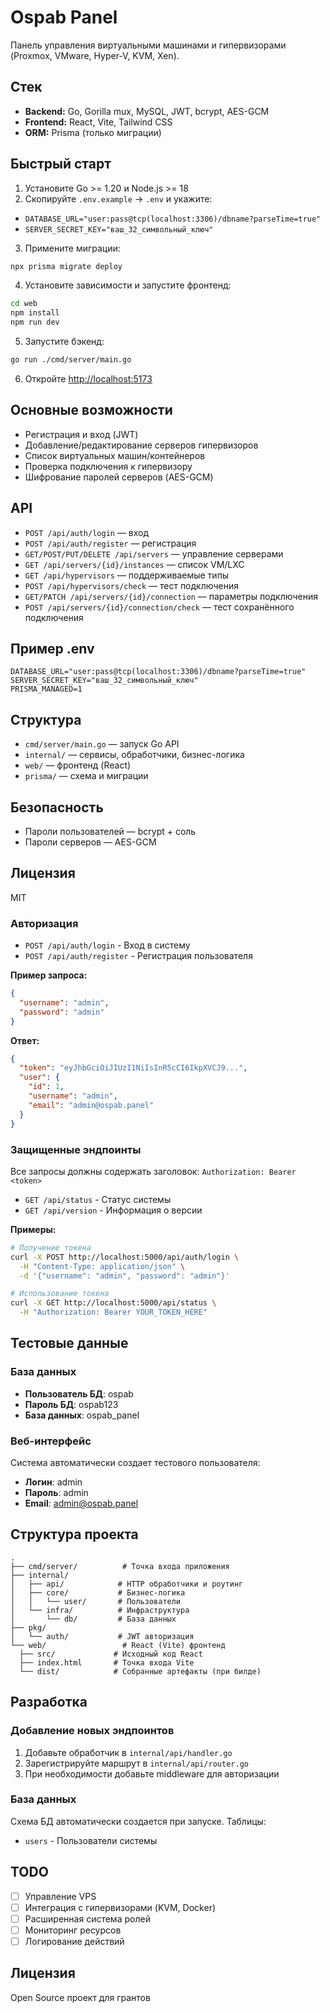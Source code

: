 # Ospab Panel

Панель управления виртуальными машинами и гипервизорами (Proxmox, VMware, Hyper-V, KVM, Xen).

## Стек
- **Backend:** Go, Gorilla mux, MySQL, JWT, bcrypt, AES-GCM
- **Frontend:** React, Vite, Tailwind CSS
- **ORM:** Prisma (только миграции)

## Быстрый старт
1. Установите Go >= 1.20 и Node.js >= 18
2. Скопируйте `.env.example` → `.env` и укажите:
  - `DATABASE_URL="user:pass@tcp(localhost:3306)/dbname?parseTime=true"`
  - `SERVER_SECRET_KEY="ваш_32_символьный_ключ"`
3. Примените миграции:
  ```bash
  npx prisma migrate deploy
  ```
4. Установите зависимости и запустите фронтенд:
  ```bash
  cd web
  npm install
  npm run dev
  ```
5. Запустите бэкенд:
  ```bash
  go run ./cmd/server/main.go
  ```
6. Откройте [http://localhost:5173](http://localhost:5173)

## Основные возможности
- Регистрация и вход (JWT)
- Добавление/редактирование серверов гипервизоров
- Список виртуальных машин/контейнеров
- Проверка подключения к гипервизору
- Шифрование паролей серверов (AES-GCM)

## API
- `POST /api/auth/login` — вход
- `POST /api/auth/register` — регистрация
- `GET/POST/PUT/DELETE /api/servers` — управление серверами
- `GET /api/servers/{id}/instances` — список VM/LXC
- `GET /api/hypervisors` — поддерживаемые типы
- `POST /api/hypervisors/check` — тест подключения
- `GET/PATCH /api/servers/{id}/connection` — параметры подключения
- `POST /api/servers/{id}/connection/check` — тест сохранённого подключения

## Пример .env
```
DATABASE_URL="user:pass@tcp(localhost:3306)/dbname?parseTime=true"
SERVER_SECRET_KEY="ваш_32_символьный_ключ"
PRISMA_MANAGED=1
```

## Структура
- `cmd/server/main.go` — запуск Go API
- `internal/` — сервисы, обработчики, бизнес-логика
- `web/` — фронтенд (React)
- `prisma/` — схема и миграции

## Безопасность
- Пароли пользователей — bcrypt + соль
- Пароли серверов — AES-GCM

## Лицензия
MIT
### Авторизация

- `POST /api/auth/login` - Вход в систему
- `POST /api/auth/register` - Регистрация пользователя

**Пример запроса:**
```json
{
  "username": "admin",
  "password": "admin"
}
```

**Ответ:**
```json
{
  "token": "eyJhbGciOiJIUzI1NiIsInR5cCI6IkpXVCJ9...",
  "user": {
    "id": 1,
    "username": "admin",
    "email": "admin@ospab.panel"
  }
}
```

### Защищенные эндпоинты

Все запросы должны содержать заголовок: `Authorization: Bearer <token>`

- `GET /api/status` - Статус системы
- `GET /api/version` - Информация о версии

**Примеры:**

```bash
# Получение токена
curl -X POST http://localhost:5000/api/auth/login \
  -H "Content-Type: application/json" \
  -d '{"username": "admin", "password": "admin"}'

# Использование токена
curl -X GET http://localhost:5000/api/status \
  -H "Authorization: Bearer YOUR_TOKEN_HERE"
```

## Тестовые данные

### База данных
- **Пользователь БД**: ospab
- **Пароль БД**: ospab123
- **База данных**: ospab_panel

### Веб-интерфейс
Система автоматически создает тестового пользователя:
- **Логин**: admin
- **Пароль**: admin
- **Email**: admin@ospab.panel

## Структура проекта

```
.
├── cmd/server/          # Точка входа приложения
├── internal/
│   ├── api/            # HTTP обработчики и роутинг
│   ├── core/           # Бизнес-логика
│   │   └── user/       # Пользователи
│   └── infra/          # Инфраструктура
│       └── db/         # База данных
├── pkg/
│   └── auth/           # JWT авторизация
└── web/                 # React (Vite) фронтенд
  ├── src/             # Исходный код React
  ├── index.html       # Точка входа Vite
  └── dist/            # Собранные артефакты (при билде)
```

## Разработка

### Добавление новых эндпоинтов

1. Добавьте обработчик в `internal/api/handler.go`
2. Зарегистрируйте маршрут в `internal/api/router.go`
3. При необходимости добавьте middleware для авторизации

### База данных

Схема БД автоматически создается при запуске. Таблицы:

- `users` - Пользователи системы

## TODO

- [ ] Управление VPS
- [ ] Интеграция с гипервизорами (KVM, Docker)
- [ ] Расширенная система ролей
- [ ] Мониторинг ресурсов
- [ ] Логирование действий

## Лицензия

Open Source проект для грантов